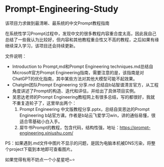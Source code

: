 # Prompt-Engineering-Study
该项目力求做到最清晰、最系统的中文Prompt教程指南

在系统性学习Prompt过程中，发现中文的很多教程内容重合度太高，因此我自己总结了一些我认为比较好，但内容和其他教程重合性又不高的教程，之后如果有缘继续深入学习，该项目还会持续更新。

文件说明：
- Introduction to Prompt,md和Prompt Engineering techniques.md总结自Microsoft官方Prompt Engineering指南，需要注意的是，该指南是对ChatGPT的优化指南，其中某些方法对其他大模型可能不起效果。
- Chatglm团队Prompt Engineering 分享.md 总结自b站智谱清言官方，从工程角度讲述了Prompt的构造、迭代和评估，并给出了具体项目实例。
- 吴恩达老师的Prompt Engineering教程网上有很多总结，写的都很好，我就不重复造轮子了，这里举出两个：
  1. Prompt Engineering 中文版教程分享.pptx，总结自吴恩达的Prompt Engineering b站官方课。作者是b站云飞爱学习win，讲的通俗易懂，很适合零基础小白入手。
  2. 犀牛书Prompt的教程，包含代码，结构性强，地址：https://prompt-engineering.xiniushu.com/

PS：如果遇到.md文件中图片不显示的问题，是因为电脑本机被DNS污染，将整个project下载到本地即可查看图片。

如果觉得有用不妨点一个小星星吧~:star:
